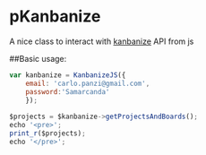 # pKanbanize
A nice class to interact with [kanbanize](http://kanbanize.com ) API from js


##Basic usage:
```javascript
var kanbanize = KanbanizeJS({
	email: 'carlo.panzi@gmail.com',
	password:'Samarcanda'
	});
	
$projects = $kanbanize->getProjectsAndBoards();
echo '<pre>';
print_r($projects);
echo '</pre>';
```